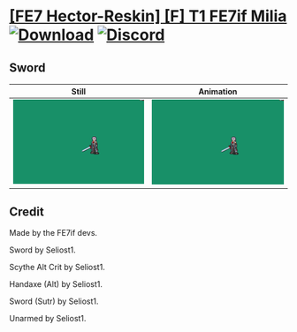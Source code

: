 # [\[FE7 Hector-Reskin\] \[F\] T1 FE7if Milia](./) [![Download](https://img.shields.io/badge/Download--red?style=social&logo=github)](https://minhaskamal.github.io/DownGit/#/home?url=https://github.com/Klokinator/FE-Repo/tree/main/Battle%20Animations%2FLords%20-%20Vanilla%20and%20Custom%2F%5BFE7%20Hector-Reskin%5D%20%5BF%5D%20T1%20FE7if%20Milia%2F1.%20Sword%20(fixed)) [![Discord](https://img.shields.io/badge/Discord--blue?style=social&logo=discord)](https://discord.gg/C7VNGnyTPA)

## Sword

| Still | Animation |
| :---: | :-------: |
| ![Sword still](./Sword_000.png) | ![Sword](./Sword.gif) |

## Credit

Made by the FE7if devs.

Sword by Seliost1.

Scythe Alt Crit by Seliost1.

Handaxe (Alt) by Seliost1.

Sword (Sutr) by Seliost1.

Unarmed by Seliost1.
